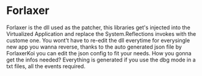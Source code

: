 # Forlaxer


Forlaxer is the dll used as the patcher, this libraries get's injected into the Virtualized Application and replace the System.Reflections invokes with the custome one.
You wont't have to re-edit the dll everytime for everysingle new app you wanna reverse, thanks to the auto generated json file by ForlaxerKoi you can edit the json config to fit your needs.
How you gonna get the infos needed? Everything is generated if you use the dbg mode in a txt files, all the events required.

